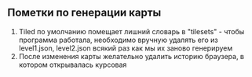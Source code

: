 ## Пометки по генерации карты
1) Tiled по умолчанию помещает лишний словарь в "tilesets" - чтобы программа работала, необходимо вручную удалять его из level1.json, level2.json всякий раз как мы их заново генерируем
2) После изменения карты желательно удалить историю браузера, в котором открывалась курсовая
